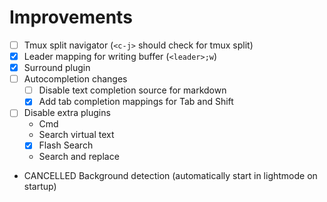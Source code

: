 # Improvements

- [ ] Tmux split navigator (`<c-j>` should check for tmux split)
- [x] Leader mapping for writing buffer (`<leader>;w`)
- [x] Surround plugin
- [ ] Autocompletion changes
  - [ ] Disable text completion source for markdown
  - [x] Add tab completion mappings for Tab and Shift
- [ ] Disable extra plugins
  - Cmd
  - Search virtual text
  - [x] Flash Search
  - Search and replace
- CANCELLED Background detection (automatically start in lightmode on startup)
